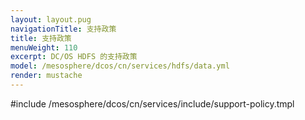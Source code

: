 ```yaml
---
layout: layout.pug
navigationTitle: 支持政策
title: 支持政策
menuWeight: 110
excerpt: DC/OS HDFS 的支持政策
model: /mesosphere/dcos/cn/services/hdfs/data.yml
render: mustache
---
```


#include /mesosphere/dcos/cn/services/include/support-policy.tmpl
